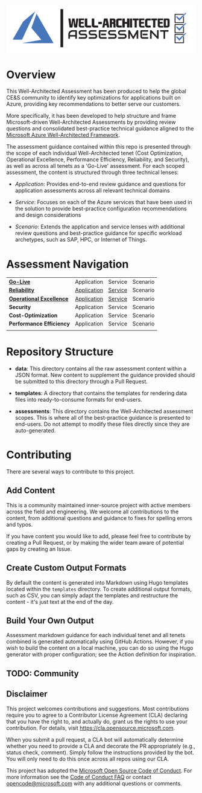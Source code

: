 [![Well-Architected Assessment](/templates/media/wellarchitected-icon.png "Well-Architected Assessment")](#)

# Overview

This Well-Architected Assessment has been produced to help the global CE&S community to identify key optimizations for applications built on Azure, providing key recommendations to better serve our customers. 

More specifically, it has been developed to help structure and frame Microsoft-driven Well-Architected Assessments by providing review questions and consolidated best-practice technical guidance aligned to the [Microsoft Azure Well-Architected Framework](https://docs.microsoft.com/azure/architecture/framework/).

The assessment guidance contained within this repo is presented through the scope of each individual Well-Architected tenet (Cost Optimization, Operational Excellence, Performance Efficiency, Reliability, and Security), as well as across all tenets as a 'Go-Live' assessment. 
For each scoped assessment, the content is structured through three technical lenses:

* _Application_: Provides end-to-end review guidance and questions for application assessments across all relevant technical domains

* _Service_: Focuses on each of the Azure services that have been used in the solution to provide best-practice configuration recommendations and design considerations

* _Scenario_: Extends the application and service lenses with additional review questions and best-practice guidance for specific workload archetypes, such as SAP, HPC, or Internet of Things. 

# Assessment Navigation

|||||
| --- | --- | --- | --- |
| [**Go-Live**](./assessments/golive/overview.md) | Application | Service | Scenario 
| [**Reliability**](./assessments/reliability/overview.md) | [Application](./assessments/reliability/application.md) | [Service](assessments/reliability/service.md) | Scenario |
| [**Operational Excellence**](((./assessments/opex/overview.md))) | [Application](./assessments/opex/application.md) | [Service](./assessments/opex/service.md) | Scenario |
| **Security** | Application | Service | Scenario |
| **Cost-Optimization** | Application | Service | Scenario |
| **Performance Efficiency** | Application | Service | Scenario |
|||||

# Repository Structure

* **data**:
This directory contains all the raw assessment content within a JSON format. New content to supplement the guidance provided should be submitted to this directory through a Pull Request. 

* **templates**:
A directory that contains the templates for rendering data files into ready-to-consume formats for end-users.

* **assessments**:
This directory contains the Well-Architected assessment scopes. This is where all of the best-practice guidance is presented to end-users. Do not attempt to modify these files directly since they are auto-generated.

# Contributing

There are several ways to contribute to this project.

## Add Content

This is a community maintained inner-source project with active members across the field and engineering. We welcome all contributions to the content, from additional questions and guidance to fixes for spelling errors and typos. 

If you have content you would like to add, please feel free to contribute by creating a Pull Request, or by making the wider team aware of potential gaps by creating an Issue.

## Create Custom Output Formats

By default the content is generated into Markdown using Hugo templates located within the `templates` directory. To create additional output formats, such as CSV, you can simply adapt the templates and restructure the content - it's just text at the end of the day.

## Build Your Own Output

Assessment markdown guidance for each individual tenet and all tenets combined is generated automatically using GitHub Actions. However, if you wish to build the content on a local machine, you can do so using the Hugo generator with proper configuration; see the Action definition for inspiration.

## TODO: Community

## Disclaimer

This project welcomes contributions and suggestions.  Most contributions require you to agree to a Contributor License Agreement (CLA) declaring that you have the right to, and actually do, grant us the rights to use your contribution. For details, visit https://cla.opensource.microsoft.com.

When you submit a pull request, a CLA bot will automatically determine whether you need to provide a CLA and decorate the PR appropriately (e.g., status check, comment). Simply follow the instructions provided by the bot. You will only need to do this once across all repos using our CLA.

This project has adopted the [Microsoft Open Source Code of Conduct](https://opensource.microsoft.com/codeofconduct/).
For more information see the [Code of Conduct FAQ](https://opensource.microsoft.com/codeofconduct/faq/) or
contact [opencode@microsoft.com](mailto:opencode@microsoft.com) with any additional questions or comments.
